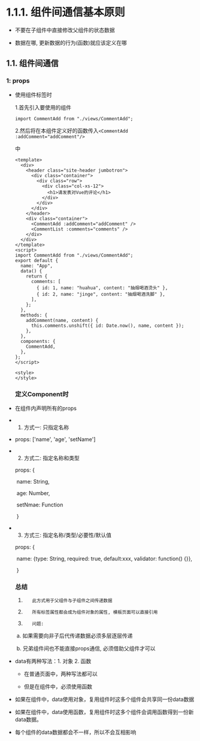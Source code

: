 # 1.1.1. 组件间通信基本原则

- 不要在子组件中直接修改父组件的状态数据

- 数据在哪, 更新数据的行为(函数)就应该定义在哪



## 1.1. 组件间通信

### 1: props

- 使用组件标签时

  1.首先引入要使用的组件

  `import CommentAdd from "./views/CommentAdd";`

  2.然后将在本组件定义好的函数传入`<CommentAdd :addComment="addComment"/>`

  中 

  ````vue z
  <template>
    <div>
      <header class="site-header jumbotron">
        <div class="container">
          <div class="row">
            <div class="col-xs-12">
              <h1>请发表对Vue的评论</h1>
            </div>
          </div>
        </div>
      </header>
      <div class="container">
        <CommentAdd :addComment="addComment" />
        <CommentList :comments="comments" />
      </div>
    </div>
  </template>
  <script>
  import CommentAdd from "./views/CommentAdd";
  export default {
    name: "App",
    data() {
      return {
        comments: [
          { id: 1, name: "huahua", content: "抽烟喝酒烫头" },
          { id: 2, name: "jinge", content: "抽烟喝酒洗脚" },
        ],
      };
    },
    methods: {
      addComment(name, content) {
        this.comments.unshift({ id: Date.now(), name, content });
      },
    },
    components: {
      CommentAdd,
    },
  };
  </script>  
  
  <style>
  </style>
  ````

  

  ### 定义Component时

-  在组件内声明所有的props

- 1)    方式一: 只指定名称
  
- props: ['name', 'age', 'setName']
  
- 2)    方式二: 指定名称和类型

  props: {

  ​      name: String,

  ​      age: Number,

  ​      setNmae: Function

  ​     }

- 3)    方式三: 指定名称/类型/必要性/默认值

  props: {

  ​       name: {type: String, required: true, default:xxx, validator: function() {}},

  ​     }

  ### 总结

  1)        此方式用于父组件与子组件之间传递数据

  2)        所有标签属性都会成为组件对象的属性, 模板页面可以直接引用

  3)    	问题: 

  ​			a.    如果需要向非子后代传递数据必须多层逐层传递

  ​			b.    兄弟组件间也不能直接props通信, 必须借助父组件才可以

- data有两种写法：1. 对象 2. 函数

  - 在普通页面中，两种写法都可以

  - 但是在组件中，必须使用函数

- 如果在组件中，data使用对象，复用组件时这多个组件会共享同一份data数据

- 如果在组件中，data使用函数，复用组件时这多个组件会调用函数得到一份新data数据。
- 每个组件的data数据都会不一样，所以不会互相影响

